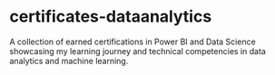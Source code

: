 # certificates-dataanalytics
A collection of earned certifications in Power BI and Data Science showcasing my learning journey and technical competencies in data analytics and machine learning.
